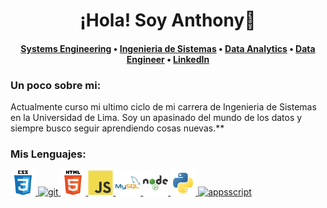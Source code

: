 <h1 align="center">¡Hola! Soy Anthony👋</h1>
<div align="center">

</div>
<h4 align="center">
  <b><a href="">Systems Engineering</a></b>
  •
  <b><a href="">Ingenieria de Sistemas</a></b>
  •
  <b><a href="">Data Analytics</a></b>
  •
  <a href="">Data Engineer</a>
  •
  <a href="https://www.linkedin.com/in/anthony-lopez-trujillo/">LinkedIn</a>
</h3>

<h3 align="left">Un poco sobre mi:</h3>
Actualmente curso mi ultimo ciclo de mi carrera de Ingenieria de Sistemas en la Universidad de Lima. Soy un apasinado del mundo de los datos y siempre busco seguir aprendiendo cosas nuevas.**


<h3 align="left">Mis Lenguajes:</h3>
<p align="left"> <a href="https://www.w3schools.com/css/" target="_blank" rel="noreferrer"> <img src="https://raw.githubusercontent.com/devicons/devicon/master/icons/css3/css3-original-wordmark.svg" alt="css3" width="40" height="40"/> </a> <a href="https://git-scm.com/" target="_blank" rel="noreferrer"> <img src="https://www.vectorlogo.zone/logos/git-scm/git-scm-icon.svg" alt="git" width="40" height="40"/> </a> <a href="https://www.w3.org/html/" target="_blank" rel="noreferrer"> <img src="https://raw.githubusercontent.com/devicons/devicon/master/icons/html5/html5-original-wordmark.svg" alt="html5" width="40" height="40"/> </a> <a href="https://developer.mozilla.org/en-US/docs/Web/JavaScript" target="_blank" rel="noreferrer"> <img src="https://raw.githubusercontent.com/devicons/devicon/master/icons/javascript/javascript-original.svg" alt="javascript" width="40" height="40"/> </a> <a href="https://www.mysql.com/" target="_blank" rel="noreferrer"> <img src="https://raw.githubusercontent.com/devicons/devicon/master/icons/mysql/mysql-original-wordmark.svg" alt="mysql" width="40" height="40"/> </a> <a href="https://nodejs.org" target="_blank" rel="noreferrer"> <img src="https://raw.githubusercontent.com/devicons/devicon/master/icons/nodejs/nodejs-original-wordmark.svg" alt="nodejs" width="40" height="40"/> </a> <a href="https://www.python.org" target="_blank" rel="noreferrer"> <img src="https://raw.githubusercontent.com/devicons/devicon/master/icons/python/python-original.svg" alt="python" width="40" height="40"/> </a> <a href="https://developers.google.com/apps-script?hl=es-419" target="_blank" rel="noreferrer"> <img src="https://upload.wikimedia.org/wikipedia/commons/2/2f/Google_Apps_Script.svg" alt="appsscript" width="40" height="40"/> </a>  </p><br>

